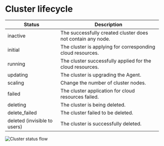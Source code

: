 # Cluster lifecycle

|Status|Description|
|------|-----------|
|inactive|The successfully created cluster does not contain any node.|
|initial|The cluster is applying for corresponding cloud resources.|
|running|The cluster successfully applied for the cloud resources.|
|updating|The cluster is upgrading the Agent.|
|scaling|Change the number of cluster nodes.|
|failed|The cluster application for cloud resources failed.|
|deleting|The cluster is being deleted.|
|delete\_failed|The cluster failed to be deleted.|
|deleted \(invisible to users\)|The cluster is successfully deleted.|

![](../images/p4752.png "Cluster status flow")

